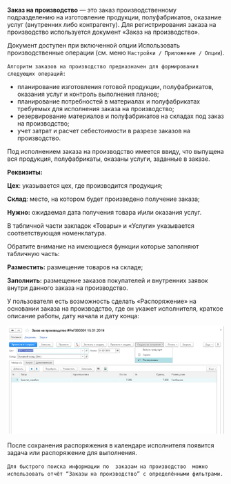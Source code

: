 **Заказ на производство** — это заказ производственному подразделению на изготовление продукции, полуфабрикатов, оказание услуг (внутренних либо контрагенту). Для регистрирования заказа на производство используется документ «Заказ на производство».

Документ доступен при включенной опции  Использовать производственные операции (см. меню `Настройки / Приложение / Опции`).  

`Алгоритм заказов на производство предназначен для формирования следующих операций:`

*   планирование изготовления готовой продукции, полуфабрикатов, оказания услуг и контроль выполнения планов;
*   планирование потребностей  в материалах и полуфабрикатах требуемых для исполнения заказа на производство;
*   резервирование материалов и полуфабрикатов на складах под заказ на производство;
*   учет затрат и расчет себестоимости в разрезе заказов на производство.

Под исполнением заказа на производство имеется ввиду, что  выпущена вся продукция, полуфабрикаты, оказаны услуги, заданные в заказе.

**Реквизиты:**

**Цех**: указывается цех, где производится продукция;

**Склад**: место, на котором будет произведено получение заказа;

**Нужно:** ожидаемая дата получения товара и\или оказания услуг.

В табличной части закладок «Товары» и «Услуги» указывается соответствующая номенклатура.

Обратите внимание на имеющиеся функции  которые заполняют  табличную часть:

**Разместить:** размещение товаров на складе;

**Заполнить:** размещение заказов покупателей и внутренних заявок внутри данного заказа на производство.

У пользователя есть возможность сделать «Распоряжение» на основании заказа на производство, где он укажет исполнителя, краткое описание работы, дату начала и дату конца:

![](../img/2019_01_22_14_23_002.png)

После сохранения распоряжения в календаре исполнителя появится задача или распоряжение для выполнения.

`Для быстрого поиска информации по  заказам на производство  можно использовать отчёт “Заказы на производство” с определёнными фильтрами.`